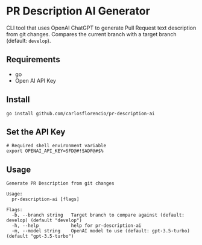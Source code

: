 # PR Description AI Generator

CLI tool that uses OpenAI ChatGPT to generate Pull Request text description from git changes. Compares the current branch with a target branch (default: `develop`).

## Requirements

- go
- Open AI API Key

## Install

```shell
go install github.com/carlosflorencio/pr-description-ai
```

## Set the API Key

```shell
# Required shell environment variable
export OPENAI_API_KEY=SFD@#!SADF@#$%
```

## Usage

```shell
Generate PR Description from git changes

Usage:
  pr-description-ai [flags]

Flags:
  -b, --branch string   Target branch to compare against (default: develop) (default "develop")
  -h, --help            help for pr-description-ai
  -m, --model string    OpenAI model to use (default: gpt-3.5-turbo) (default "gpt-3.5-turbo")
```
